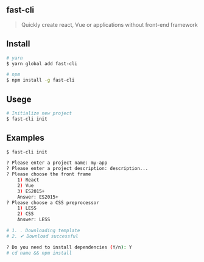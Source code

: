 ## fast-cli

> Quickly create react, Vue or applications without front-end framework

## Install
```bash
# yarn
$ yarn global add fast-cli

# npm
$ npm install -g fast-cli
```

## Usege

```bash
# Initialize new project
$ fast-cli init
```

## Examples
```bash
$ fast-cli init

? Please enter a project name: my-app
? Please enter a project description: description...
? Please choose the front frame
    1) React
    2) Vue
    3) ES2015+
    Answer: ES2015+
? Please choose a CSS preprocessor
    1) LESS
    2) CSS
    Answer: LESS

# 1. . Downloading template
# 2. ✔ Download successful

? Do you need to install dependencies (Y/n): Y
# cd name && npm install
```